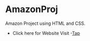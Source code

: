 # AmazonProj
Amazon Project using HTML and CSS.
- Click here for Website Visit -[Tap](https://gagankumard.github.io/AmazonProj/)
